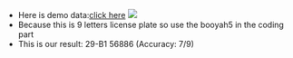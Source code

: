 - Here is demo data:[click here](https://user-images.githubusercontent.com/83942057/118451452-77fef980-b71f-11eb-8b27-edd68015897f.jpg) 
![](https://user-images.githubusercontent.com/83942057/118451452-77fef980-b71f-11eb-8b27-edd68015897f.jpg) 
- Because this is 9 letters license plate so use the booyah5 in the coding part
- This is our result: 29-B1 56886 (Accuracy: 7/9)
